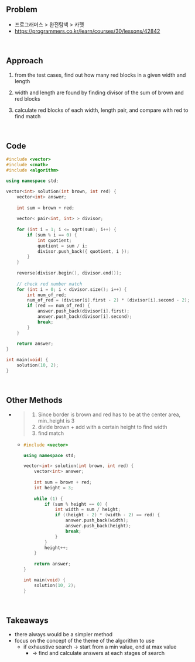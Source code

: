 ## Problem

- 프로그래머스 > 완전탐색 > 카펫
- https://programmers.co.kr/learn/courses/30/lessons/42842

<br/>

## Approach

1. from the test cases, find out how many red blocks in a given width and length

2. width and length are found by finding divisor of the sum of brown and red blocks

3. calculate red blocks of each width, length pair, and compare with red to find match

<br/>

## Code

```c++
#include <vector>
#include <cmath>
#include <algorithm>

using namespace std;

vector<int> solution(int brown, int red) {
    vector<int> answer;
    
    int sum = brown + red;
    
    vector< pair<int, int> > divisor;
    
    for (int i = 1; i <= sqrt(sum); i++) {
        if (sum % i == 0) {
            int quotient;
            quotient = sum / i;
            divisor.push_back({ quotient, i });
        }
    }
    
    reverse(divisor.begin(), divisor.end());
    
    // check red number match
    for (int i = 0; i < divisor.size(); i++) {
        int num_of_red;
        num_of_red = (divisor[i].first - 2) * (divisor[i].second - 2);
        if (red == num_of_red) {
            answer.push_back(divisor[i].first);
            answer.push_back(divisor[i].second);
            break;
        }
    }
    
    return answer;
}

int main(void) {
    solution(10, 2);
}
```

<br/>

## Other Methods

- > 1. Since border is brown and red has to be at the center area, min_height is 3
  > 2. divide brown + add with a certain height to find width
  > 3. find match 

  - ```c++
    #include <vector>
    
    using namespace std;
    
    vector<int> solution(int brown, int red) {
        vector<int> answer;
        
        int sum = brown + red;
        int height = 3;
        
        while (1) {
            if (sum % height == 0) {
                int width = sum / height;
                if ((height - 2) * (width - 2) == red) {
                    answer.push_back(width);
                    answer.push_back(height);
                    break;
                }
            }
            height++;
        }
        
        return answer;
    }
    
    int main(void) {
        solution(10, 2);
    }
    ```

<br/>

## Takeaways

- there always would be a simpler method
- focus on the concept of the theme of the algorithm to use
  - if exhaustive search -> start from a min value, end at max value 
    - -> find and calculate answers at each stages of search

